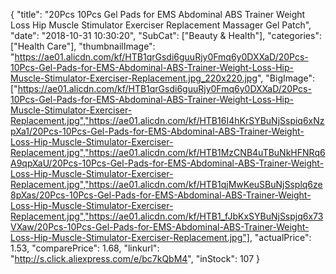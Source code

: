 {
	"title": "20Pcs 10Pcs Gel Pads for EMS Abdominal ABS Trainer Weight Loss Hip Muscle Stimulator Exerciser Replacement Massager Gel Patch",
	"date": "2018-10-31 10:30:20",
	"SubCat": ["Beauty & Health"],
	"categories": ["Health Care"],
	"thumbnailImage": "https://ae01.alicdn.com/kf/HTB1qrGsdi6guuRjy0Fmq6y0DXXaD/20Pcs-10Pcs-Gel-Pads-for-EMS-Abdominal-ABS-Trainer-Weight-Loss-Hip-Muscle-Stimulator-Exerciser-Replacement.jpg_220x220.jpg",
	"BigImage": ["https://ae01.alicdn.com/kf/HTB1qrGsdi6guuRjy0Fmq6y0DXXaD/20Pcs-10Pcs-Gel-Pads-for-EMS-Abdominal-ABS-Trainer-Weight-Loss-Hip-Muscle-Stimulator-Exerciser-Replacement.jpg","https://ae01.alicdn.com/kf/HTB16I4hKrSYBuNjSspiq6xNzpXa1/20Pcs-10Pcs-Gel-Pads-for-EMS-Abdominal-ABS-Trainer-Weight-Loss-Hip-Muscle-Stimulator-Exerciser-Replacement.jpg","https://ae01.alicdn.com/kf/HTB1MzCNB4uTBuNkHFNRq6A9qpXaU/20Pcs-10Pcs-Gel-Pads-for-EMS-Abdominal-ABS-Trainer-Weight-Loss-Hip-Muscle-Stimulator-Exerciser-Replacement.jpg","https://ae01.alicdn.com/kf/HTB1qjMwKeuSBuNjSsplq6ze8pXas/20Pcs-10Pcs-Gel-Pads-for-EMS-Abdominal-ABS-Trainer-Weight-Loss-Hip-Muscle-Stimulator-Exerciser-Replacement.jpg","https://ae01.alicdn.com/kf/HTB1_fJbKxSYBuNjSspjq6x73VXaw/20Pcs-10Pcs-Gel-Pads-for-EMS-Abdominal-ABS-Trainer-Weight-Loss-Hip-Muscle-Stimulator-Exerciser-Replacement.jpg"],
	"actualPrice": 1.53,
	"comparePrice": 1.68,
	"linkurl": "http://s.click.aliexpress.com/e/bc7kQbM4",
	"inStock": 107
}
